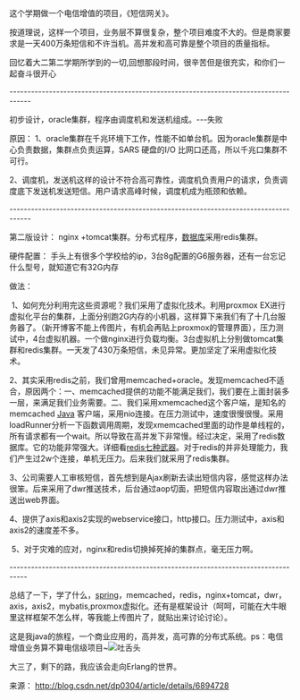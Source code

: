  这个学期做一个电信增值的项目，《短信网关》。

  按道理说，这样一个项目，业务层不算很复杂，整个项目难度不大的。但是商家要求是一天400万条短信和不许当机。高并发和高可靠是整个项目的质量指标。

  回忆着大二第二学期所学到的一切,回想那段时间，很辛苦但是很充实，和你们一起奋斗很开心  

\------------------------------------------------------------------------------------

  初步设计，oracle集群，程序由调度机和发送机组成。---失败

原因： 1、oracle集群在千兆环境下工作，性能不如单台机。因为oracle集群是中心负责数据，集群点负责运算，SARS 硬盘的I/O 比网口还高，所以千兆口集群不可行。

​       2、调度机，发送机这样的设计不符合高可靠性，调度机负责用户的请求，负责调度底下发送机发送短信。用户请求高峰时候，调度机成为瓶颈和依赖。

\------------------------------------------------------------------------------------

  第二版设计： nginx +tomcat集群。分布式程序，[数据库](http://lib.csdn.net/base/14)采用redis集群。

硬件配置：  手头上有很多个学校给的ip，3台8g配置的G6服务器，还有一台忘记什么型号，就知道它有32G内存

做法： 

​    1、如何充分利用完这些资源呢？我们采用了虚拟化技术。利用proxmox EX进行虚拟化平台的集群，上面分别跑2G内存的小机器，这样算下来我们有了十几台服务器了。（新开博客不能上传图片，有机会再贴上proxmox的管理界面），压力测试中，4台虚拟机器。一个做nginx进行负载均衡。3台虚拟机上分别做tomcat集群和redis集群。一天发了430万条短信，未见异常。更加坚定了采用虚拟化技术。

​    2、其实采用redis之前，我们曾用memcached+oracle。发现memcached不适合，原因两个：一、memcached提供的功能不能满足我们，我们要在上面封装多一层，来满足我们业务需要。二、我们采用xmemcached这个客户端，是知名的memcached [Java](http://lib.csdn.net/base/17) 客户端，采用nio连接。在压力测试中，速度很慢很慢。采用loadRunner分析一下函数调用周期，发现xmemcached里面的动作是单线程的，所有请求都有一个wait。所以导致在高并发下非常慢。经过决定，采用了redis数据库。它的功能非常强大。详细看[redis七种武器](http://www.stackdoc.com/a/shujuku/Mysql/20110830/125443.html)。对于redis的并非处理能力，我们产生过2w个连接，单机无压力。后来我们就采用了redis集群。

​    3、公司需要人工审核短信，首先想到是Ajax刷新去读出短信内容，感觉这样办法很笨。后来采用了dwr推送技术，后台通过aop切面，把短信内容取出通过dwr推送出web界面。

​    4、提供了axis和axis2实现的webservice接口，http接口。压力测试中，axis和axis2的速度差不多。

​    5、对于灾难的应对，nginx和redis切换掉死掉的集群点，毫无压力啊。

\-----------------------------------------------------------------------------------

总结了一下，学了什么，[spring](http://lib.csdn.net/base/17)，memcached，redis，nginx+tomcat，dwr，axis，axis2，mybatis,proxmox虚拟化。还有是框架设计（呵呵，可能在大牛眼里这样框架不怎么样，等我能上传图片了，就贴出来讨论讨论）。

这是我java的旅程，一个商业应用的，高并发，高可靠的分布式系统。ps：电信增值业务算不算电信级项目~![吐舌头](http://static.blog.csdn.net/xheditor/xheditor_emot/default/tongue.gif)

大三了，剩下的路，我应该会走向Erlang的世界。

来源： <http://blog.csdn.net/dp0304/article/details/6894728>